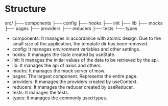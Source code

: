 # Structure

src/
├── components
├── config
├── hooks
├── init
├── lib
├── mocks
├── pages
├── providers
├── reducers
├── tests
└── types

* components: It manages in accordance with atomic design. Due to the small size of the application, the template dir has been removed.
* config: It manages environment variables and other settings.
* hooks: It manages the state created by useState.
* init: It manages the initial values of the data to be retrieved by the api.
* lib: It manages the api of axios and others.
* mocks: It manages the mock server of msw.
* pages: The largest component. Represents the entire page.
* providers: It manages the providers created by useContext.
* reducers: It manages the reducer created by useReducer.
* tests: It manages the tests.
* types: It manages the commonly used types.
